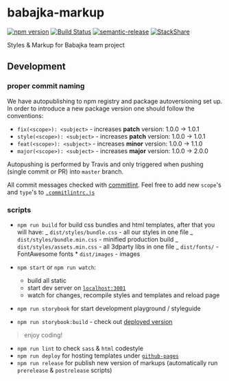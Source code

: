 # babajka-markup

[![npm version](https://badge.fury.io/js/babajka-markup.svg)](https://badge.fury.io/js/babajka-markup)
[![Build Status](https://travis-ci.org/babajka/babajka-markup.svg?branch=master)](https://travis-ci.org/babajka/babajka-markup)
[![semantic-release](https://img.shields.io/badge/%20%20%F0%9F%93%A6%F0%9F%9A%80-semantic--release-e10079.svg)](https://github.com/semantic-release/semantic-release)
[![StackShare](https://img.shields.io/badge/tech-stack-0690fa.svg?style=flat)](https://stackshare.io/wir-by/wir-by-design)

Styles &amp; Markup for Babajka team project

## Development

### proper commit naming

We have autopublishing to npm registry and package autoversioning set up. In order to introduce a new package version one should follow the conventions:

- `fix(<scope>): <subject>` - increases **patch** version: 1.0.0 -> 1.0.1
- `style(<scope>): <subject>` - increases **patch** version: 1.0.0 -> 1.0.1
- `feat(<scope>): <subject>` - increases **minor** version: 1.0.0 -> 1.1.0
- `major(<scope>): <subject>` - increases **major** version: 1.0.0 -> 2.0.0

Autopushing is performed by Travis and only triggered when pushing (single commit or PR) into `master` branch.

All commit messages checked with [commitlint](https://github.com/marionebl/commitlint). Feel free to add new `scope`'s and `type`'s to [`.commitlintrc.js`](https://github.com/babajka/babajka-markup/blob/master/.commitlintrc.js)

### scripts

- `npm run build` for build css bundles and html templates, after that you will have:
  _ `dist/styles/bundle.css` - all our styles in one file
  _ `dist/styles/bundle.min.css` - minified production build
  _ `dist/styles/assets.min.css` - all 3dparty libs in one file
  _ `dist/fonts/` - FontAwesome fonts \* `dist/images` - images

- `npm start` or `npm run watch`:

  - build all static
  - start dev server on [`localhost:3001`](http://localhost:3001)
  - watch for changes, recompile styles and templates and reload page

- `npm run storybook` for start development playground / styleguide
- `npm run storybook:build` - check out [deployed version](https://babajka.github.io/babajka-markup/storybook)

> enjoy coding!

- `npm run lint` to check `sass` & `html` codestyle
- `npm run deploy` for hosting templates under [`github-pages`](https://babajka.github.io/babajka-markup/)
- `npm run release` for publish new version of markups (automatically run `prerelease` & `postrelease` scripts)
